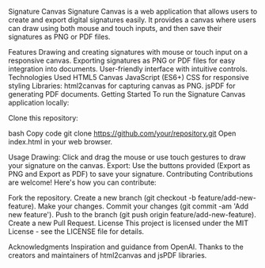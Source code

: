 Signature Canvas
Signature Canvas is a web application that allows users to create and export digital signatures easily. It provides a canvas where users can draw using both mouse and touch inputs, and then save their signatures as PNG or PDF files.

Features
Drawing and creating signatures with mouse or touch input on a responsive canvas.
Exporting signatures as PNG or PDF files for easy integration into documents.
User-friendly interface with intuitive controls.
Technologies Used
HTML5 Canvas
JavaScript (ES6+)
CSS for responsive styling
Libraries:
html2canvas for capturing canvas as PNG.
jsPDF for generating PDF documents.
Getting Started
To run the Signature Canvas application locally:

Clone this repository:

bash
Copy code
git clone https://github.com/your/repository.git
Open index.html in your web browser.

Usage
Drawing: Click and drag the mouse or use touch gestures to draw your signature on the canvas.
Export: Use the buttons provided (Export as PNG and Export as PDF) to save your signature.
Contributing
Contributions are welcome! Here's how you can contribute:

Fork the repository.
Create a new branch (git checkout -b feature/add-new-feature).
Make your changes.
Commit your changes (git commit -am 'Add new feature').
Push to the branch (git push origin feature/add-new-feature).
Create a new Pull Request.
License
This project is licensed under the MIT License - see the LICENSE file for details.

Acknowledgments
Inspiration and guidance from OpenAI.
Thanks to the creators and maintainers of html2canvas and jsPDF libraries.
